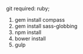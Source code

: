 git required: ruby;

1. gem install compass
2. gem install sass-globbing
3. npm install
4. bower install
5. gulp